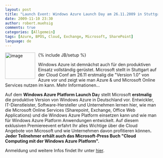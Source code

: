 ```yaml
---
layout: post
title: "Launch Event: Windows Azure Launch Day am 26.11.2009 in Stuttgart auf der Cloud Conf"
date: 2009-11-10 23:30
author: robert.muehsig
comments: true
categories: [Allgemein]
tags: [Azure, BPOS, Cloud, Exchange, Microsoft, SharePoint]
language: de
---
```

{% include JB/setup %}
<a href="{{BASE_PATH}}/assets/wp-images/image871.png"><img style="border-right: 0px; border-top: 0px; margin: 0px 10px 0px 0px; border-left: 0px; border-bottom: 0px" height="87" alt="image" src="{{BASE_PATH}}/assets/wp-images/image_thumb56.png" width="99" align="left" border="0"></a> <p>Windows Azure ist demnächst auch für den produktiven Einsatz vollständig gerüstet. Microsoft stellt in Stuttgart auf der Cloud Conf am 26.11 erstmalig die "Version 1.0" von Azure vor und zeigt wie man Azure &amp; und Microsoft Online Services nutzen im kann. Mehr Informationen... </p><p>Auf dem <b>Windows Azure Platform Launch Da</b>y stellt Microsoft <b>erstmalig</b> die produktive Version von Windows Azure in Deutschland vor. Entwickler, IT-Dienstleister, Software-Hersteller und Unternehmen lernen hier, wie man die Microsoft Online Services (Sharepoint, Exchange, Office Web Applications) und die Windows Azure Platform einsetzen kann und wie man für Windows Azure Platform Anwendungen entwickelt. Auf diesem exklusiven Premiereevent erfahrt Ihr alles Wichtige über die Cloud Angebote von Microsoft und wie Unternehmen davon profitieren können<b>.<i> </i>Jeder Teilnehmer erhält auch das Microsoft-Press Buch "Cloud Computing mit der Windows Azure Platform".</b> <p>Anmeldung und weitere Infos findet Ihr unter <a href="http://go.microsoft.com/?linkid=9695892">hier</a>.&nbsp; 
